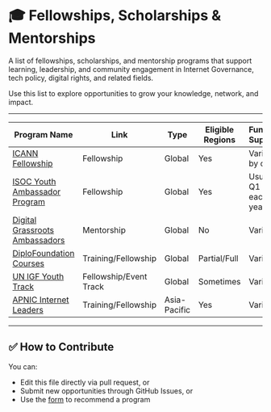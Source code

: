 # 🎓 Fellowships, Scholarships & Mentorships

A list of fellowships, scholarships, and mentorship programs that support learning, leadership, and community engagement in Internet Governance, tech policy, digital rights, and related fields.

Use this list to explore opportunities to grow your knowledge, network, and impact.

---

| Program Name | Link | Type | Eligible Regions | Funding Support | Application Deadline |
|--------------|------|------|------------------|------------------|-----------------------|
| [ICANN Fellowship](https://www.icann.org/fellowshipprogram) | Fellowship | Global | Yes | Varies by cycle |
| [ISOC Youth Ambassador Program](https://www.internetsociety.org/policy-programs/youth/) | Fellowship | Global | Yes | Usually Q1 each year |
| [Digital Grassroots Ambassadors](https://digitalgrassroots.org/) | Mentorship | Global | No | Varies |
| [DiploFoundation Courses](https://www.diplomacy.edu/) | Training/Fellowship | Global | Partial/Full | Varies |
| [UN IGF Youth Track](https://www.intgovforum.org/) | Fellowship/Event Track | Global | Sometimes | Varies |
| [APNIC Internet Leaders](https://academy.apnic.net/) | Training/Fellowship | Asia-Pacific | Yes | Varies |

---

## ✅ How to Contribute

You can:
- Edit this file directly via pull request, or
- Submit new opportunities through GitHub Issues, or
- Use the [form](#) to recommend a program
